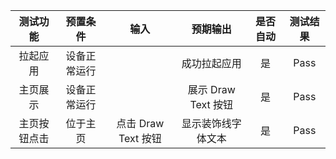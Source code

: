 | 测试功能    | 预置条件         | 输入             |      预期输出       | 是否自动 | 测试结果 |
|:-------:|:------------:|:--------------:|:---------------:|:----:|:----:|
| 拉起应用 |    设备正常运行      |                 |     成功拉起应用      | 是    | Pass |
| 主页展示 |    设备正常运行      |                 | 展示 Draw Text 按钮 | 是    | Pass |
| 主页按钮点击 |  位于主页        |  点击 Draw Text 按钮  |    显示装饰线字体文本    | 是    | Pass |